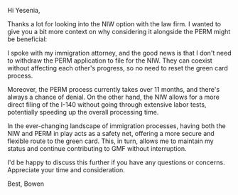 
Hi Yesenia,

Thanks a lot for looking into the NIW option with the law firm. I wanted to give you a bit more context on why considering it alongside the PERM might be beneficial:

I spoke with my immigration attorney, and the good news is that I don't need to withdraw the PERM application to file for the NIW. They can coexist without affecting each other's progress, so no need to reset the green card process.

Moreover, the PERM process currently takes over 11 months, and there's always a chance of denial. On the other hand, the NIW allows for a more direct filing of the I-140 without going through extensive labor tests, potentially speeding up the overall processing time.

In the ever-changing landscape of immigration processes, having both the NIW and PERM in play acts as a safety net, offering a more secure and flexible route to the green card. This, in turn, allows me to maintain my status and continue contributing to GMF without interruption.

I'd be happy to discuss this further if you have any questions or concerns. Appreciate your time and consideration.

Best,
Bowen

